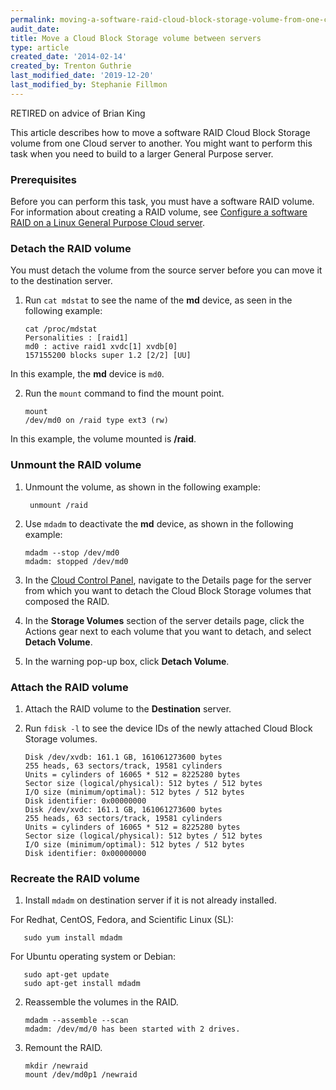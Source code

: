 ```yaml
---
permalink: moving-a-software-raid-cloud-block-storage-volume-from-one-cloud-server-to-another
audit_date:
title: Move a Cloud Block Storage volume between servers
type: article
created_date: '2014-02-14'
created_by: Trenton Guthrie
last_modified_date: '2019-12-20'
last_modified_by: Stephanie Fillmon
---
```


RETIRED on advice of Brian King

This article describes how to move a software RAID Cloud Block Storage
volume from one Cloud server to another. You might want to perform this
task when you need to build to a larger General Purpose server.

### Prerequisites

Before you can perform this task, you must have a software RAID volume.
For information about creating a RAID volume, see [Configure a software RAID on a Linux General Purpose Cloud server](/support/how-to/configuring-a-software-raid-on-a-linux-general-purpose-cloud-server).

### Detach the RAID volume

You must detach the volume from the source server before you can move it
to the destination server.

1. Run `cat mdstat` to see the name of the **md** device, as seen in the
following example:

       cat /proc/mdstat
       Personalities : [raid1]
       md0 : active raid1 xvdc[1] xvdb[0]
       157155200 blocks super 1.2 [2/2] [UU]

  In this example, the **md** device is `md0`.

2. Run the `mount` command to find the mount point.

       mount
       /dev/md0 on /raid type ext3 (rw)

  In this example, the volume mounted is **/raid**.

### Unmount the RAID volume

1. Unmount the volume, as shown in the following example:

        unmount /raid

2. Use `mdadm` to deactivate the **md** device, as shown in the following
example:

       mdadm --stop /dev/md0
       mdadm: stopped /dev/md0

3. In the [Cloud Control Panel](https://login.rackspace.com), navigate to the
Details page for the server from which you want to detach the Cloud
Block Storage volumes that composed the RAID.

4. In the **Storage Volumes** section of the server details page, click the
Actions gear next to each volume that you want to detach, and select
**Detach Volume**.

5. In the warning pop-up box, click **Detach Volume**.

### Attach the RAID volume

1. Attach the RAID volume to the **Destination** server.


2. Run `fdisk -l` to see the device IDs of the newly attached Cloud Block
Storage volumes.

       Disk /dev/xvdb: 161.1 GB, 161061273600 bytes
       255 heads, 63 sectors/track, 19581 cylinders
       Units = cylinders of 16065 * 512 = 8225280 bytes
       Sector size (logical/physical): 512 bytes / 512 bytes
       I/O size (minimum/optimal): 512 bytes / 512 bytes
       Disk identifier: 0x00000000
       Disk /dev/xvdc: 161.1 GB, 161061273600 bytes
       255 heads, 63 sectors/track, 19581 cylinders
       Units = cylinders of 16065 * 512 = 8225280 bytes
       Sector size (logical/physical): 512 bytes / 512 bytes
       I/O size (minimum/optimal): 512 bytes / 512 bytes
       Disk identifier: 0x00000000

### Recreate the RAID volume

1. Install `mdadm` on destination server if it is not already installed.

  For Redhat, CentOS, Fedora, and Scientific Linux (SL):

       sudo yum install mdadm

  For Ubuntu operating system or Debian:

       sudo apt-get update
       sudo apt-get install mdadm

2. Reassemble the volumes in the RAID.

       mdadm --assemble --scan
       mdadm: /dev/md/0 has been started with 2 drives.

3. Remount the RAID.

       mkdir /newraid
       mount /dev/md0p1 /newraid
